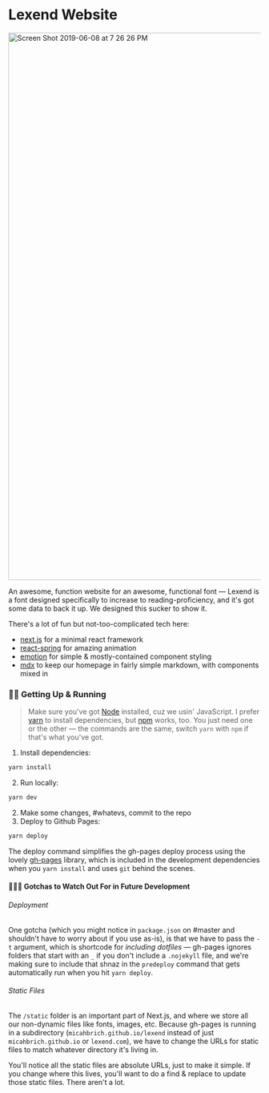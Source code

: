 # Lexend Website

<img width="1093" alt="Screen Shot 2019-06-08 at 7 26 26 PM" src="https://user-images.githubusercontent.com/25366/59153730-83bfec80-8a2f-11e9-8c25-a188c906e3ed.png">

An awesome, function website for an awesome, functional font — Lexend is a font designed specifically to increase to reading-proficiency, and it's got some data to back it up. We designed this sucker to show it.

There's a lot of fun but not-too-complicated tech here:
- [next.js](https://nextjs.org) for a minimal react framework
- [react-spring](https://www.react-spring.io/) for amazing animation
- [emotion](https://emotion.sh/docs/introduction) for simple & mostly-contained component styling
- [mdx](https://mdxjs.com/) to keep our homepage in fairly simple markdown, with components mixed in

### 🏃‍♂️ Getting Up & Running

> Make sure you've got [Node](https://nodejs.org/en/) installed, cuz we usin' JavaScript. I prefer [yarn](https://yarnpkg.com/en/) to install dependencies, but [npm](https://www.npmjs.com/get-npm) works, too. You just need one or the other — the commands are the same, switch `yarn` with `npm` if that's what you've got.

1. Install dependencies:
```bash
yarn install
```
2. Run locally:
```bash
yarn dev
```
2. Make some changes, #whatevs, commit to the repo
3. Deploy to Github Pages:
```bash
yarn deploy
```

The deploy command simplifies the gh-pages deploy process using the lovely [gh-pages](https://github.com/tschaub/gh-pages) library, which is included in the development dependencies when you `yarn install` and uses `git` behind the scenes.

#### 👨🏻‍🚒 Gotchas to Watch Out For in Future Development

###### Deployment

One gotcha (which you might notice in `package.json` on #master and shouldn't have to worry about if you use as-is), is that we have to pass the `-t` argument, which is shortcode for _including dotfiles_ — gh-pages ignores folders that start with an `_` if you don't include a `.nojekyll` file, and we're making sure to include that shnaz in the `predeploy` command that gets automatically run when you hit `yarn deploy`.

###### Static Files

The `/static` folder is an important part of Next.js, and where we store all our non-dynamic files like fonts, images, etc. Because gh-pages is running in a subdirectory (`micahbrich.github.io/lexend` instead of just `micahbrich.github.io` or `lexend.com`), we have to change the URLs for static files to match whatever directory it's living in.

You'll notice all the static files are absolute URLs, just to make it simple. If you change where this lives, you'll want to do a find & replace to update those static files. There aren't a lot.
